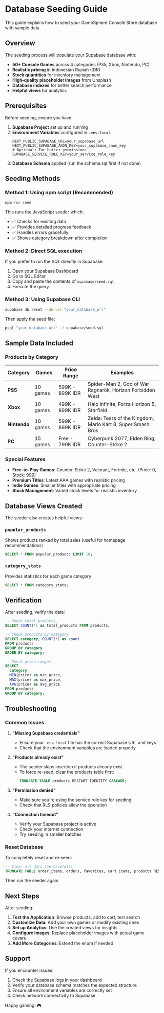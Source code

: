 # Database Seeding Guide

This guide explains how to seed your GameSphere Console Store database with sample data.

## Overview

The seeding process will populate your Supabase database with:
- **50+ Console Games** across 4 categories (PS5, Xbox, Nintendo, PC)
- **Realistic pricing** in Indonesian Rupiah (IDR)
- **Stock quantities** for inventory management
- **High-quality placeholder images** from Unsplash
- **Database indexes** for better search performance
- **Helpful views** for analytics

## Prerequisites

Before seeding, ensure you have:

1. **Supabase Project** set up and running
2. **Environment Variables** configured in `.env.local`:
   ```env
   NEXT_PUBLIC_SUPABASE_URL=your_supabase_url
   NEXT_PUBLIC_SUPABASE_ANON_KEY=your_supabase_anon_key
   # Optional: For better permissions
   SUPABASE_SERVICE_ROLE_KEY=your_service_role_key
   ```
3. **Database Schema** applied (run the schema.sql first if not done)

## Seeding Methods

### Method 1: Using npm script (Recommended)

```bash
npm run seed
```

This runs the JavaScript seeder which:
- ✅ Checks for existing data
- ✅ Provides detailed progress feedback
- ✅ Handles errors gracefully
- ✅ Shows category breakdown after completion

### Method 2: Direct SQL execution

If you prefer to run the SQL directly in Supabase:

1. Open your Supabase Dashboard
2. Go to SQL Editor
3. Copy and paste the contents of `supabase/seed.sql`
4. Execute the query

### Method 3: Using Supabase CLI

```bash
supabase db reset --db-url "your_database_url"
```

Then apply the seed file:
```bash
psql "your_database_url" -f supabase/seed.sql
```

## Sample Data Included

### Products by Category

| Category | Games | Price Range | Examples |
|----------|-------|-------------|----------|
| **PS5** | 10 games | 599K - 899K IDR | Spider-Man 2, God of War Ragnarök, Horizon Forbidden West |
| **Xbox** | 10 games | 499K - 899K IDR | Halo Infinite, Forza Horizon 5, Starfield |
| **Nintendo** | 10 games | 599K - 899K IDR | Zelda: Tears of the Kingdom, Mario Kart 8, Super Smash Bros |
| **PC** | 15 games | Free - 799K IDR | Cyberpunk 2077, Elden Ring, Counter-Strike 2 |

### Special Features

- **Free-to-Play Games**: Counter-Strike 2, Valorant, Fortnite, etc. (Price: 0, Stock: 999)
- **Premium Titles**: Latest AAA games with realistic pricing
- **Indie Games**: Smaller titles with appropriate pricing
- **Stock Management**: Varied stock levels for realistic inventory

## Database Views Created

The seeder also creates helpful views:

### `popular_products`
Shows products ranked by total sales (useful for homepage recommendations)

```sql
SELECT * FROM popular_products LIMIT 10;
```

### `category_stats`
Provides statistics for each game category

```sql
SELECT * FROM category_stats;
```

## Verification

After seeding, verify the data:

```sql
-- Check total products
SELECT COUNT(*) as total_products FROM products;

-- Check products by category
SELECT category, COUNT(*) as count 
FROM products 
GROUP BY category 
ORDER BY category;

-- Check price ranges
SELECT 
  category,
  MIN(price) as min_price,
  MAX(price) as max_price,
  AVG(price) as avg_price
FROM products 
GROUP BY category;
```

## Troubleshooting

### Common Issues

1. **"Missing Supabase credentials"**
   - Ensure your `.env.local` file has the correct Supabase URL and keys
   - Check that the environment variables are loaded properly

2. **"Products already exist"**
   - The seeder skips insertion if products already exist
   - To force re-seed, clear the products table first:
     ```sql
     TRUNCATE TABLE products RESTART IDENTITY CASCADE;
     ```

3. **"Permission denied"**
   - Make sure you're using the service role key for seeding
   - Check that RLS policies allow the operation

4. **"Connection timeout"**
   - Verify your Supabase project is active
   - Check your internet connection
   - Try seeding in smaller batches

### Reset Database

To completely reset and re-seed:

```sql
-- Clear all data (be careful!)
TRUNCATE TABLE order_items, orders, favorites, cart_items, products RESTART IDENTITY CASCADE;
```

Then run the seeder again.

## Next Steps

After seeding:

1. **Test the Application**: Browse products, add to cart, test search
2. **Customize Data**: Add your own games or modify existing ones
3. **Set up Analytics**: Use the created views for insights
4. **Configure Images**: Replace placeholder images with actual game covers
5. **Add More Categories**: Extend the enum if needed

## Support

If you encounter issues:
1. Check the Supabase logs in your dashboard
2. Verify your database schema matches the expected structure
3. Ensure all environment variables are correctly set
4. Check network connectivity to Supabase

Happy gaming! 🎮
